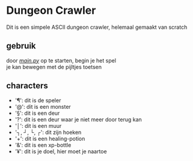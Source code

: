 # Dungeon Crawler

Dit is een simpele ASCII dungeon crawler, helemaal gemaakt van scratch

## gebruik
door [_main.py_](./main.py) op te starten, begin je het spel  
je kan bewegen met de pijltjes toetsen

## characters
- '¶': dit is de speler
- '@': dit is een monster
- '§': dit is een deur
- '?': dit is een deur waar je niet meer door terug kan
- '│': dit is een muur
- '┐, ┘, └, ┌': dit zijn hoeken
- '+': dit is een healing-potion
- '&': dit is een xp-bottle
- '¥': dit is je doel, hier moet je naartoe